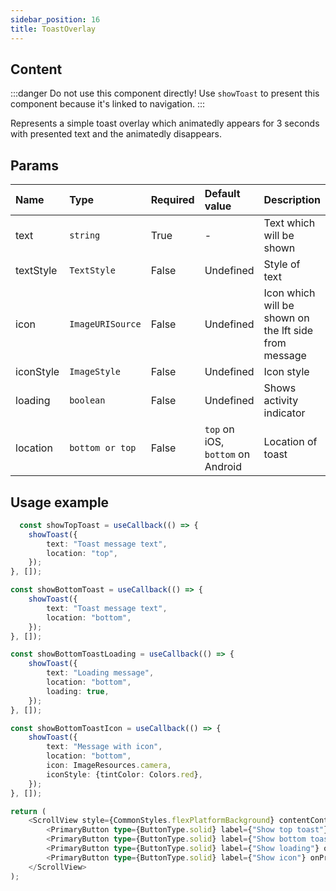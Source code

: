 ```yaml
---
sidebar_position: 16
title: ToastOverlay
---
```


## Content

:::danger Do not use this component directly!
Use `showToast` to present this component because it's linked to navigation.
:::

Represents a simple toast overlay which animatedly appears for 3 seconds with presented text and the animatedly disappears.

## Params
| Name            | Type           | Required       | Default value  | Description
|:----------------|:---------------|:---------------|:---------------|:---------------------------    
| text           | `string`         | True           | -              | Text which will be shown
| textStyle        | `TextStyle`         | False          | Undefined             | Style of text
| icon        | `ImageURISource`         | False          | Undefined             | Icon which will be shown on the lft side from message
| iconStyle        | `ImageStyle`        | False          | Undefined             | Icon style
| loading        | `boolean`        | False          | Undefined             | Shows activity indicator
| location        | `bottom or top`        | False          | `top` on iOS, `bottom` on Android   | Location of toast

## Usage example

```typescript jsx
  const showTopToast = useCallback(() => {
    showToast({
        text: "Toast message text",
        location: "top",
    });
}, []);

const showBottomToast = useCallback(() => {
    showToast({
        text: "Toast message text",
        location: "bottom",
    });
}, []);

const showBottomToastLoading = useCallback(() => {
    showToast({
        text: "Loading message",
        location: "bottom",
        loading: true,
    });
}, []);

const showBottomToastIcon = useCallback(() => {
    showToast({
        text: "Message with icon",
        location: "bottom",
        icon: ImageResources.camera,
        iconStyle: {tintColor: Colors.red},
    });
}, []);

return (
    <ScrollView style={CommonStyles.flexPlatformBackground} contentContainerStyle={CommonStyles.flexColumnCenterStretch}>
        <PrimaryButton type={ButtonType.solid} label={"Show top toast"} onPress={showTopToast} />
        <PrimaryButton type={ButtonType.solid} label={"Show bottom toast"} onPress={showBottomToast} />
        <PrimaryButton type={ButtonType.solid} label={"Show loading"} onPress={showBottomToastLoading} />
        <PrimaryButton type={ButtonType.solid} label={"Show icon"} onPress={showBottomToastIcon} />
    </ScrollView>
);
```
